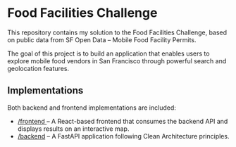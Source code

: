# Food Facilities Challenge

This repository contains my solution to the Food Facilities Challenge, based on public data from SF Open Data – Mobile Food Facility Permits.

The goal of this project is to build an application that enables users to explore mobile food vendors in San Francisco through powerful search and geolocation features.



## Implementations
Both backend and frontend implementations are included:

- [ /frontend ](./frontend) – A React-based frontend that consumes the backend API and displays results on an interactive map.
- [/backend](./backend) – A FastAPI application following Clean Architecture principles.

